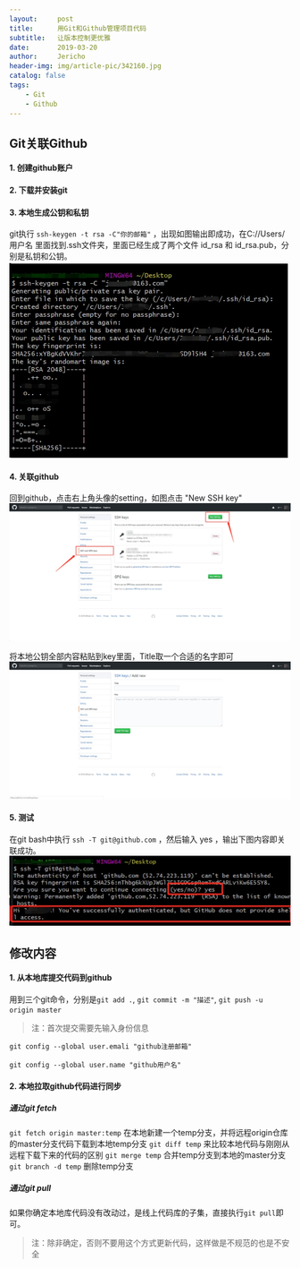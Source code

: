 ```yaml
---
layout:     post
title:      用Git和Github管理项目代码
subtitle:   让版本控制更优雅
date:       2019-03-20
author:     Jericho
header-img: img/article-pic/342160.jpg
catalog: false
tags:
    - Git
    - Github
---
```

## Git关联Github
#### 1. 创建github账户
#### 2. 下载并安装git
#### 3. 本地生成公钥和私钥
git执行 `ssh-keygen -t rsa -C"你的邮箱"` ，出现如图输出即成功，在C://Users/用户名  里面找到.ssh文件夹，里面已经生成了两个文件 id_rsa 和 id_rsa.pub，分别是私钥和公钥。
![git生成公私钥](/img/article-pic/20-52-14.jpg)

#### 4. 关联github
回到github，点击右上角头像的setting，如图点击 "New SSH key" 
![](/img/article-pic/21-02-36.jpg)

将本地公钥全部内容粘贴到key里面，Title取一个合适的名字即可
![](/img/article-pic/21-04-54.jpg)

#### 5. 测试
在git bash中执行 `ssh -T git@github.com` ，然后输入 yes ，输出下图内容即关联成功。
![测试](/img/article-pic/21-08-15.jpg)

## 修改内容
#### 1. 从本地库提交代码到github
用到三个git命令，分别是`git add .`, `git commit -m "描述"`, `git push -u origin master`

>注：首次提交需要先输入身份信息
    
    git config --global user.emali "github注册邮箱"
    
    git config --global user.name "github用户名"

#### 2. 本地拉取github代码进行同步
##### 通过git fetch
 `git fetch origin master:temp` 在本地新建一个temp分支，并将远程origin仓库的master分支代码下载到本地temp分支
 `git diff temp` 来比较本地代码与刚刚从远程下载下来的代码的区别
 `git merge temp` 合并temp分支到本地的master分支
 `git branch -d temp` 删除temp分支

##### 通过git pull
如果你确定本地库代码没有改动过，是线上代码库的子集，直接执行`git pull`即可。
>注：除非确定，否则不要用这个方式更新代码，这样做是不规范的也是不安全